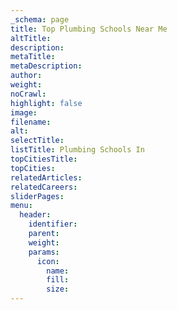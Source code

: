 ```yaml
---
_schema: page
title: Top Plumbing Schools Near Me
altTitle:
description:
metaTitle:
metaDescription:
author:
weight:
noCrawl:
highlight: false
image:
filename:
alt:
selectTitle:
listTitle: Plumbing Schools In
topCitiesTitle:
topCities:
relatedArticles:
relatedCareers:
sliderPages:
menu:
  header:
    identifier:
    parent:
    weight:
    params:
      icon:
        name:
        fill:
        size:
---
```

